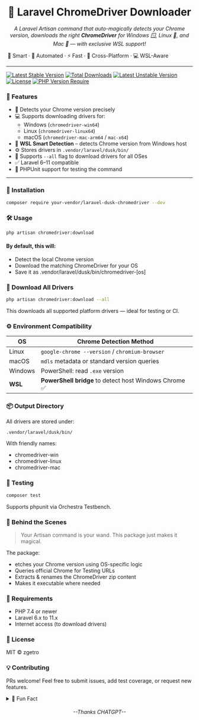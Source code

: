 
<h1 align="center">
  🚗 Laravel ChromeDriver Downloader
</h1>


<p align="center">
  <i>A Laravel Artisan command that auto-magically detects your Chrome version, downloads the right <b>ChromeDriver</b> for Windows 🪟, Linux 🐧, and Mac 🍏 — with exclusive WSL support!</i>
</p>

<p align="center">
  <marquee behavior="alternate" direction="right" scrollamount="5">
    🧠 Smart · 🤖 Automated · ⚡ Fast · 🧩 Cross-Platform · 💻 WSL-Aware
  </marquee>
</p>

---

[![Latest Stable Version](http://poser.pugx.org/zgetro/laravel-dusk-chromedriver/v)](https://packagist.org/packages/zgetro/laravel-dusk-chromedriver) [![Total Downloads](http://poser.pugx.org/zgetro/laravel-dusk-chromedriver/downloads)](https://packagist.org/packages/zgetro/laravel-dusk-chromedriver) [![Latest Unstable Version](http://poser.pugx.org/zgetro/laravel-dusk-chromedriver/v/unstable)](https://packagist.org/packages/zgetro/laravel-dusk-chromedriver) [![License](http://poser.pugx.org/zgetro/laravel-dusk-chromedriver/license)](https://packagist.org/packages/zgetro/laravel-dusk-chromedriver) [![PHP Version Require](http://poser.pugx.org/zgetro/laravel-dusk-chromedriver/require/php)](https://packagist.org/packages/zgetro/laravel-dusk-chromedriver)

### 🧩 Features

- 🎯 Detects your Chrome version precisely
- 💻 Supports downloading drivers for:
  - Windows (`chromedriver-win64`)
  - Linux (`chromedriver-linux64`)
  - macOS (`chromedriver-mac-arm64` / `mac-x64`)
- 🐧 **WSL Smart Detection** – detects Chrome version from Windows host
- ⚙️ Stores drivers in `.vendor/laravel/dusk/bin/`
- 🔀 Supports `--all` flag to download drivers for all OSes
- ✅ Laravel 6–11 compatible
- 🧪 PHPUnit support for testing the command

---

### 🚀 Installation

```bash
composer require your-vendor/laravel-dusk-chromedriver --dev
```

### 🛠️ Usage

```bash
php artisan chromedriver:download
```
#### By default, this will:
- Detect the local Chrome version
- Download the matching ChromeDriver for your OS
- Save it as .vendor/laravel/dusk/bin/chromedriver-[os]


### 🧬 Download All Drivers
```bash
php artisan chromedriver:download --all
``` 
This downloads all supported platform drivers — ideal for testing or CI.

### ⚙️ Environment Compatibility

| OS      | Chrome Detection Method                               |
| ------- | ----------------------------------------------------- |
| Linux   | `google-chrome --version` / `chromium-browser`        |
| macOS   | `mdls` metadata or standard version queries           |
| Windows | PowerShell: read `.exe` version                       |
| **WSL** | **PowerShell bridge** to detect host Windows Chrome ✅ |

### 📦 Output Directory
All drivers are stored under:
```bash
.vendor/laravel/dusk/bin/
```
With friendly names:

- chromedriver-win
- chromedriver-linux
- chromedriver-mac

### 🧪 Testing
```bash
composer test
```
Supports phpunit via Orchestra Testbench.


### 🧙 Behind the Scenes
> Your Artisan command is your wand. This package just makes it magical.

The package:
- etches your Chrome version using OS-specific logic
- Queries official Chrome for Testing URLs
- Extracts & renames the ChromeDriver zip content
- Makes it executable where needed

### 🧰 Requirements
- PHP 7.4 or newer
- Laravel 6.x to 11.x
- Internet access (to download drivers)

### 🧾 License
MIT © zgetro

### 💡 Contributing
PRs welcome! Feel free to submit issues, add test coverage, or request new features.

<details> 
<summary>🐣 Fun Fact</summary>
Did you know the ChromeDriver you use every day is based on the WebDriver protocol – a W3C standard? You’re not just testing… you’re browsing the web like a boss.

</details>

<h6 align="center"> --Thanks CHATGPT-- </h6> 
